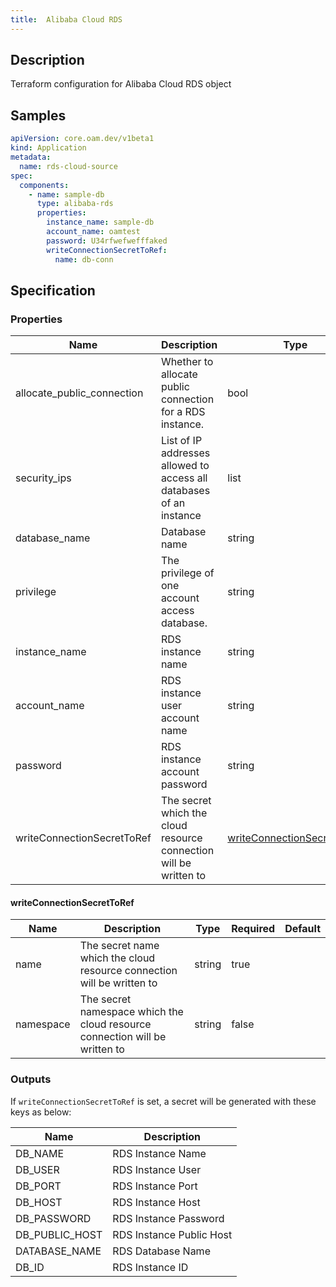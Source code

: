 ```yaml
---
title:  Alibaba Cloud RDS
---
```


## Description

Terraform configuration for Alibaba Cloud RDS object

## Samples

```yaml
apiVersion: core.oam.dev/v1beta1
kind: Application
metadata:
  name: rds-cloud-source
spec:
  components:
    - name: sample-db
      type: alibaba-rds
      properties:
        instance_name: sample-db
        account_name: oamtest
        password: U34rfwefwefffaked
        writeConnectionSecretToRef:
          name: db-conn
```

## Specification


### Properties

 Name | Description | Type | Required | Default 
 ------------ | ------------- | ------------- | ------------- | ------------- 
 allocate_public_connection | Whether to allocate public connection for a RDS instance. | bool | true |  
 security_ips | List of IP addresses allowed to access all databases of an instance | list | true |  
 database_name | Database name | string | true |  
 privilege | The privilege of one account access database. | string | true |  
 instance_name | RDS instance name | string | true |  
 account_name | RDS instance user account name | string | true |  
 password | RDS instance account password | string | true |  
 writeConnectionSecretToRef | The secret which the cloud resource connection will be written to | [writeConnectionSecretToRef](#writeConnectionSecretToRef) | false |  


#### writeConnectionSecretToRef

 Name | Description | Type | Required | Default 
 ------------ | ------------- | ------------- | ------------- | ------------- 
 name | The secret name which the cloud resource connection will be written to | string | true |  
 namespace | The secret namespace which the cloud resource connection will be written to | string | false |  


### Outputs

If `writeConnectionSecretToRef` is set, a secret will be generated with these keys as below:

 Name | Description 
 ------------ | ------------- 
 DB_NAME | RDS Instance Name
 DB_USER | RDS Instance User
 DB_PORT | RDS Instance Port
 DB_HOST | RDS Instance Host
 DB_PASSWORD | RDS Instance Password
 DB_PUBLIC_HOST | RDS Instance Public Host
 DATABASE_NAME | RDS Database Name
 DB_ID | RDS Instance ID
